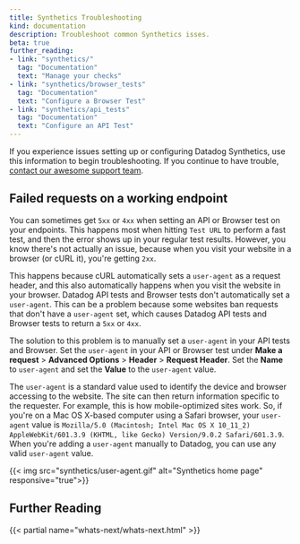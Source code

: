 ```yaml
---
title: Synthetics Troubleshooting
kind: documentation
description: Troubleshoot common Synthetics isses.
beta: true
further_reading:
- link: "synthetics/"
  tag: "Documentation"
  text: "Manage your checks"
- link: "synthetics/browser_tests"
  tag: "Documentation"
  text: "Configure a Browser Test"
- link: "synthetics/api_tests"
  tag: "Documentation"
  text: "Configure an API Test"
---
```


If you experience issues setting up or configuring Datadog Synthetics, use this information to begin troubleshooting. If you continue to have trouble, [contact our awesome support team][1].

## Failed requests on a working endpoint

You can sometimes get `5xx` or `4xx` when setting an API or Browser test on your endpoints. This happens most when hitting `Test URL` to perform a fast test, and then the error shows up in your regular test results. However, you know there's not actually an issue, because when you visit your website in a browser (or cURL it), you're getting `2xx`. 

This happens because cURL automatically sets a `user-agent` as a request header, and this also automatically happens when you visit the website in your browser. Datadog API tests and Browser tests don't automatically set a `user-agent`. This can be a problem because some websites ban requests that don't have a `user-agent` set, which causes Datadog API tests and Browser tests to return a `5xx` or `4xx`.

The solution to this problem is to manually set a `user-agent` in your API tests and Browser. Set the `user-agent` in your API or Browser test under **Make a request** > **Advanced Options** > **Header** > **Request Header**. Set the **Name** to `user-agent` and set the **Value** to the `user-agent` value.

The `user-agent` is a standard value used to identify the device and browser accessing to the website. The site can then return information specific to the requester. For example, this is how mobile-optimized sites work. So, if you're on a Mac OS X-based computer using a Safari browser, your `user-agent` value is `Mozilla/5.0 (Macintosh; Intel Mac OS X 10_11_2) AppleWebKit/601.3.9 (KHTML, like Gecko) Version/9.0.2 Safari/601.3.9`. When you're adding a `user-agent` manually to Datadog, you can use any valid `user-agent` value.

{{< img src="synthetics/user-agent.gif" alt="Synthetics home page" responsive="true">}}

## Further Reading

{{< partial name="whats-next/whats-next.html" >}}

[1]: /help
